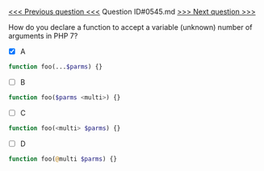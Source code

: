[<<< Previous question <<<](0544.md)  Question ID#0545.md  [>>> Next question >>>](0546.md) 

How do you declare a function to accept a variable (unknown) number of arguments in PHP 7?

- [x] A
```php
function foo(...$parms) {}
```

- [ ] B
```php
function foo($parms <multi>) {}
```

- [ ] C
```php
function foo(<multi> $parms) {}
```

- [ ] D
```php
function foo(@multi $parms) {}
```

